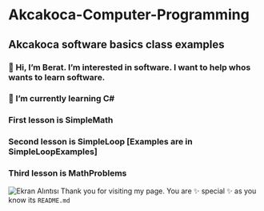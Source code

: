 # Akcakoca-Computer-Programming
## Akcakoca software basics class examples
### 👋 Hi, I’m Berat. I’m interested in software. I want to help whos wants to learn software.
### 🌱 I’m currently learning C#
### First lesson is SimpleMath
### Second lesson is SimpleLoop [Examples are in SimpleLoopExamples]
### Third lesson is MathProblems
![Ekran Alıntısı](https://user-images.githubusercontent.com/53434685/143288173-e6043200-d422-4c46-b027-45e2cdbf0843.PNG)
Thank you for visiting my page. You are ✨ special ✨ as you know  its `README.md`

